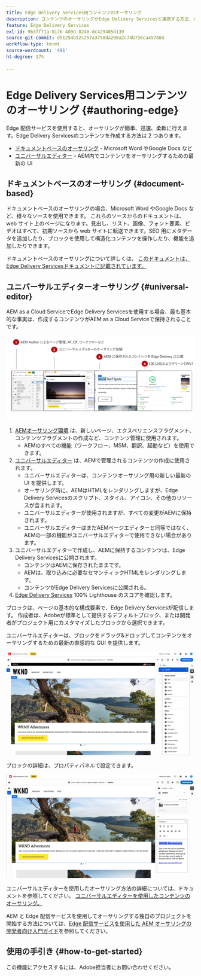 ```yaml
---
title: Edge Delivery Services用コンテンツのオーサリング
description: コンテンツのオーサリングがEdge Delivery Servicesと連携する方法、およびEdge Delivery Servicesと共にAEMコンテンツをオーサリングする方法について説明します。
feature: Edge Delivery Services
exl-id: 963ff71a-8176-4d9d-8240-dc429405d139
source-git-commit: d91254b52c257a3758da200a2c74b736ca457884
workflow-type: tm+mt
source-wordcount: '491'
ht-degree: 17%

---
```


# Edge Delivery Services用コンテンツのオーサリング {#authoring-edge}

Edge 配信サービスを使用すると、オーサリングが簡単、迅速、柔軟に行えます。Edge Delivery Servicesのコンテンツを作成する方法は 2 つあります。

* [ドキュメントベースのオーサリング](#document-based) - Microsoft Word やGoogle Docs など
* [ユニバーサルエディター](#universal-editor) - AEM内でコンテンツをオーサリングするための最新の UI

## ドキュメントベースのオーサリング  {#document-based}

ドキュメントベースのオーサリングの場合、Microsoft Word やGoogle Docs など、様々なソースを使用できます。 これらのソースからのドキュメントは、web サイト上のページになります。見出し、リスト、画像、フォント要素、ビデオはすべて、初期ソースから web サイトに転送できます。SEO 用にメタデータを追加したり、ブロックを使用して構造化コンテンツを操作したり、機能を追加したりできます。

ドキュメントベースのオーサリングについて詳しくは、 [このドキュメントは、Edge Delivery Servicesドキュメントに記載されています。](/help/edge/docs/authoring.md)

## ユニバーサルエディターオーサリング {#universal-editor}

AEM as a Cloud ServiceでEdge Delivery Servicesを使用する場合、最も基本的な事実は、作成するコンテンツがAEM as a Cloud Serviceで保持されることです。

![AEMオーサリングとEdge Delivery Servicesの連携](assets/how-aem-edge-works.png)

1. [AEMオーサリング環境](/help/sites-cloud/authoring/quick-start.md) は、新しいページ、エクスペリエンスフラグメント、コンテンツフラグメントの作成など、コンテンツ管理に使用されます。
   * AEMのすべての機能（ワークフロー、MSM、翻訳、起動など）を使用できます。
1. [ユニバーサルエディター](/help/sites-cloud/authoring/universal-editor/authoring.md) は、AEMで管理されるコンテンツの作成に使用されます。
   * ユニバーサルエディターは、コンテンツオーサリング用の新しい最新の UI を提供します。
   * オーサリング時に、AEMはHTMLをレンダリングしますが、Edge Delivery Servicesのスクリプト、スタイル、アイコン、その他のリソースが含まれます。
   * ユニバーサルエディターが使用されますが、すべての変更がAEMに保持されます。
   * ユニバーサルエディターはまだAEMページエディターと同等ではなく、AEMの一部の機能がユニバーサルエディターで使用できない場合があります。
1. ユニバーサルエディターで作成し、AEMに保持するコンテンツは、Edge Delivery Servicesに公開されます。
   * コンテンツはAEMに保存されたままです。
   * AEMは、取り込みに必要なセマンティックHTMLをレンダリングします。
   * コンテンツがEdge Delivery Servicesに公開される。
1. [Edge Delivery Services](/help/edge/developer/keeping-it-100.md) 100% Lighthouse のスコアを確認します。

ブロックは、ページの基本的な構成要素で、Edge Delivery Servicesが配信します。 作成者は、Adobeが標準として提供するデフォルトブロック、または開発者がプロジェクト用にカスタマイズしたブロックから選択できます。

ユニバーサルエディターは、ブロックをドラッグ&amp;ドロップしてコンテンツをオーサリングするための最新の直感的な GUI を提供します。

![ユニバーサルエディターでのブロックのドラッグ&amp;ドロップ](assets/blocks.png)

ブロックの詳細は、プロパティパネルで設定できます。

![ブロックプロパティの設定](assets/block-properties.png)

ユニバーサルエディターを使用したオーサリング方法の詳細については、ドキュメントを参照してください。 [ユニバーサルエディターを使用したコンテンツのオーサリング。](/help/sites-cloud/authoring/universal-editor/authoring.md)

AEM と Edge 配信サービスを使用してオーサリングする独自のプロジェクトを開始する方法については、[Edge 配信サービスを使用した AEM オーサリングの開発者向け入門ガイド](/help/edge/edge-dev-getting-started.md)を参照してください。

## 使用の手引き {#how-to-get-started}

この機能にアクセスするには、Adobe担当者にお問い合わせください。
